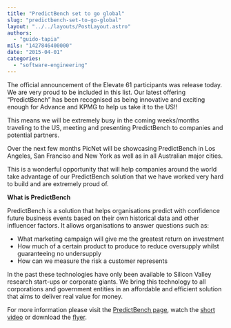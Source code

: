 ```yaml
---
title: "PredictBench set to go global"
slug: "predictbench-set-to-go-global"
layout: "../../layouts/PostLayout.astro"
authors: 
  - "guido-tapia"
mils: "1427846400000"
date: "2015-04-01"
categories: 
  - "software-engineering"
---
```


The official announcement of the Elevate 61 participants was release today. We are very proud to be included in this list. Our latest offering “PredictBench” has been recognised as being innovative and exciting enough for Advance and KPMG to help us take it to the US!!

This means we will be extremely busy in the coming weeks/months traveling to the US, meeting and presenting PredictBench to companies and potential partners.

Over the next few months PicNet will be showcasing PredictBench in Los Angeles, San Franciso and New York as well as in all Australian major cities.

This is a wonderful opportunity that will help companies around the world take advantage of our PredictBench solution that we have worked very hard to build and are extremely proud of.

**What is PredictBench**

PredictBench is a solution that helps organisations predict with confidence future business events based on their own historical data and other influencer factors. It allows organisations to answer questions such as:

- What marketing campaign will give me the greatest return on investment
- How much of a certain product to produce to reduce oversupply whilst guaranteeing no undersupply
- How can we measure the risk a customer represents

In the past these technologies have only been available to Silicon Valley research start-ups or corporate giants. We bring this technology to all corporations and government entities in an affordable and efficient solution that aims to deliver real value for money.

For more information please visit the [PredictBench page](https://picnet.com.au/predictbench), watch the [short video](https://www.youtube.com/watch?v=ynRQPwWdhSM) or download the [flyer](https://picnet.com.au/downloads/PicNet-PredictBench.pdf).
